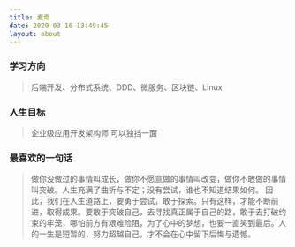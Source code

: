 ```yaml
---
title: 麦奇
date: 2020-03-16 13:49:45
layout: about
---
```


<!--### 个人简历-->

<!--<details>-->
  <!--<summary><span>查看简历</span></summary>-->
<!--<a href="https://cdn.jsdelivr.net/gh/mikeygithub/jsDeliver@master/resource/pdf/杨彪-个人简历-后端开发.pdf">点击查看简历</a>-->
<!--</details>-->


[comment]: <> (### 目前现状)

[comment]: <> (>正在努力学习、不断进步！)

### 学习方向
>后端开发、分布式系统、DDD、微服务、区块链、Linux


### 人生目标
>企业级应用开发架构师 可以独挡一面


### 最喜欢的一句话
>做你没做过的事情叫成长，做你不愿意做的事情叫改变，做你不敢做的事情叫突破。人生充满了曲折与不定；没有尝试，谁也不知道结果如何。 因此，我们在人生道路上，要勇于尝试，敢于探索。只有这样，才能不断前进，取得成果。要敢于突破自己，去寻找真正属于自己的路，敢于去打破约束的牢笼，哪怕前方有艰难险阻，为了心中的梦想，也要一直笑到最后。人的一生是短暂的，努力超越自己，才不会在心中留下后悔与遗憾。
